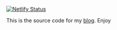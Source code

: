 [![Netlify Status](https://api.netlify.com/api/v1/badges/1a8c903e-a80c-49b4-8df0-016f31e12f05/deploy-status)](https://app.netlify.com/sites/ibj/deploys)

This is the source code for my [blog](https://blog.ibj.io). Enjoy
